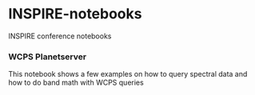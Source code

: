 # INSPIRE-notebooks
INSPIRE conference notebooks
### WCPS Planetserver
This notebook shows a few examples on how to query spectral data and how to do band math with WCPS queries
